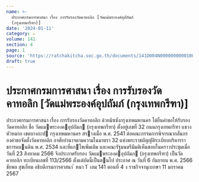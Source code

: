 ```yaml
---
name: >-
  ประกาศกรมการศาสนา เรื่อง การรับรองวัดคาทอลิก [วัดแม่พระองค์อุปถัมภ์
  (กรุงเทพกรีฑา)]
date: '2024-01-11'
category: ง
volume: 141
section: 4
page: 1
source: 'https://ratchakitcha.soc.go.th/documents/141D004N0000000000100.pdf'
draft: true
---
```


# ประกาศกรมการศาสนา เรื่อง การรับรองวัดคาทอลิก [วัดแม่พระองค์อุปถัมภ์ (กรุงเทพกรีฑา)]

ประกาศกรมการศาสนา เรื่อง การรับรองวัดคาทอลิก ด้วยมิซซังกรุงเทพมหานคร ได้ยื่นคําขอให้รับรองวัดคาทอลิก ชื่อ วัดแมพระองคอุปถัมภ (กรุงเทพกรีฑา) ตั้งอยู่เลขที่ 32 ถนนกรุงเทพกรีฑา แขวงหัวหมาก เขตบางกะป กรุงเทพมหานคร สรางเมื่อ พ.ศ. 2541 ต่อคณะกรรมการพิจารณากลั่นกรองคําขอจัดตั้งวัดคาทอลิก อาศัยอํานาจตามความในมาตรา 32 แห่งพระราชบัญญัติระเบียบบริหารราชการแผนดิน พ.ศ. 2534 และที่แกไขเพิ่มเติม และคณะรัฐมนตรีมีมติเห็นชอบในคราวประชุมเมื่อวันที่ 23 สิงหาคม 2566 จึงประกาศรับรอง วัดแมพระองคอุปถัมภ (กรุงเทพกรีฑา) เป็นวัดคาทอลิก ทะเบียนเลขที่ 113/2566 ตั้งแต่บัดนี้เป็นตนไป ประกาศ ณ วันที่ 6 กันยายน พ.ศ. 2566 ชัยพล สุขเอี่ยม อธิบดีกรมการศาสนา ้ หนา 1 ่ เลม 141 ตอนที่ 4 ง ราชกิจจานุเบกษา 11 มกราคม 2567
